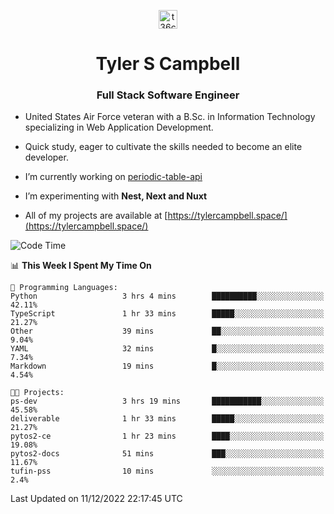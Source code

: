 <p align="center">
<a href="https://www.linkedin.com/in/t36campbell" target="blank"><img align="center" src="https://ik.imagekit.io/t36campbell/Portfolio/linkedin.png.original_m8bbGgPh6.png" alt="t36campbell" height="30" width="30" /></a>
</p>
<h1 align="center">Tyler S Campbell</h1>
<h3 align="center">Full Stack Software Engineer</h3>

* United States Air Force veteran with a B.Sc. in Information Technology specializing in Web Application Development. 

* Quick study, eager to cultivate the skills needed to become an elite developer.

* I’m currently working on [periodic-table-api](https://github.com/t36campbell/periodic-table-api)

* I’m experimenting with **Nest, Next and Nuxt**

* All of my projects are available at [https://tylercampbell.space/](https://tylercampbell.space/)

<!--START_SECTION:waka-->
![Code Time](http://img.shields.io/badge/Code%20Time-2%2C040%20hrs%202%20mins-blue)

📊 **This Week I Spent My Time On** 

```text
💬 Programming Languages: 
Python                   3 hrs 4 mins        ██████████░░░░░░░░░░░░░░░   42.11% 
TypeScript               1 hr 33 mins        █████░░░░░░░░░░░░░░░░░░░░   21.27% 
Other                    39 mins             ██░░░░░░░░░░░░░░░░░░░░░░░   9.04% 
YAML                     32 mins             █░░░░░░░░░░░░░░░░░░░░░░░░   7.34% 
Markdown                 19 mins             █░░░░░░░░░░░░░░░░░░░░░░░░   4.54%

🐱‍💻 Projects: 
ps-dev                   3 hrs 19 mins       ███████████░░░░░░░░░░░░░░   45.58% 
deliverable              1 hr 33 mins        █████░░░░░░░░░░░░░░░░░░░░   21.27% 
pytos2-ce                1 hr 23 mins        ████░░░░░░░░░░░░░░░░░░░░░   19.08% 
pytos2-docs              51 mins             ███░░░░░░░░░░░░░░░░░░░░░░   11.67% 
tufin-pss                10 mins             ░░░░░░░░░░░░░░░░░░░░░░░░░   2.4%

```


 Last Updated on 11/12/2022 22:17:45 UTC
<!--END_SECTION:waka-->
